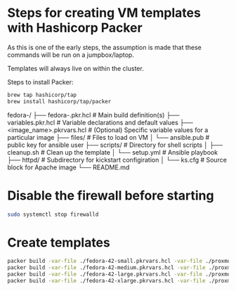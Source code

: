 # Steps for creating VM templates with Hashicorp Packer

As this is one of the early steps, the assumption is made that these commands will be run on a jumpbox/laptop.

Templates will always live on <template-node> within the cluster.

Steps to install Packer:

```bash
brew tap hashicorp/tap
brew install hashicorp/tap/packer
```

fedora-<version>/
├── fedora-<version>.pkr.hcl # Main build definition(s)
├── variables.pkr.hcl        # Variable declarations and default values
├── <image_name>.pkrvars.hcl # (Optional) Specific variable values for a particular image
├── files/                   # Files to load on VM
│   └── ansible.pub         # public key for ansible user
├── scripts/                 # Directory for shell scripts
│   ├── cleanup.sh          # Clean up the template
│   └── setup.yml           # Ansible playbook
├── httpd/                   # Subdirectory for kickstart configiration
│   └── ks.cfg              # Source block for Apache image
└── README.md

# Disable the firewall before starting

```bash
sudo systemctl stop firewalld
```

# Create templates

```bash
packer build -var-file ./fedora-42-small.pkrvars.hcl -var-file ./proxmox.pkvars.hcl -var 'ssh_password=<wed ssh password>' -var 'proxmox_password=<proxmox user password>' .
packer build -var-file ./fedora-42-medium.pkrvars.hcl -var-file ./proxmox.pkvars.hcl -var 'ssh_password=<wed ssh password>' -var 'proxmox_password=<proxmox user password>' .
packer build -var-file ./fedora-42-large.pkrvars.hcl -var-file ./proxmox.pkvars.hcl -var 'ssh_password=<wed ssh password>' -var 'proxmox_password=<proxmox user password>' .
packer build -var-file ./fedora-42-xlarge.pkrvars.hcl -var-file ./proxmox.pkvars.hcl -var 'ssh_password=<wed ssh password>' -var 'proxmox_password=<proxmox user password>' .
```
